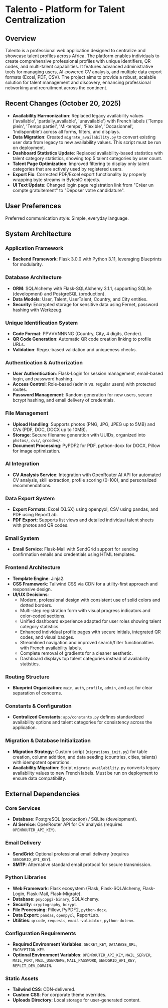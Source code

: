 # Talento - Platform for Talent Centralization

## Overview

Talento is a professional web application designed to centralize and showcase talent profiles across Africa. The platform enables individuals to create comprehensive professional profiles with unique identifiers, QR codes, and multi-talent capabilities. It features advanced administrative tools for managing users, AI-powered CV analysis, and multiple data export formats (Excel, PDF, CSV). The project aims to provide a robust, scalable solution for talent management and discovery, enhancing professional networking and recruitment across the continent.

## Recent Changes (October 20, 2025)

- **Availability Harmonization**: Replaced legacy availability values ('available', 'partially_available', 'unavailable') with French labels ('Temps plein', 'Temps partiel', 'Mi-temps', 'Flexible', 'Occasionnel', 'Indisponible') across all forms, filters, and displays.
- **Data Migration**: Created `migrate_availability.py` to convert existing user data from legacy to new availability values. This script must be run on deployment.
- **Dashboard Statistics Update**: Replaced availability-based statistics with talent category statistics, showing top 5 talent categories by user count.
- **Talent Page Optimization**: Improved filtering to display only talent categories that are actively used by registered users.
- **Export Fix**: Corrected PDF/Excel export functionality by properly wrapping byte streams in BytesIO objects.
- **UI Text Update**: Changed login page registration link from "Créer un compte gratuitement" to "Déposer votre candidature".

## User Preferences

Preferred communication style: Simple, everyday language.

## System Architecture

### Application Framework
- **Backend Framework**: Flask 3.0.0 with Python 3.11, leveraging Blueprints for modularity.

### Database Architecture
- **ORM**: SQLAlchemy with Flask-SQLAlchemy 3.1.1, supporting SQLite (development) and PostgreSQL (production).
- **Data Models**: User, Talent, UserTalent, Country, and City entities.
- **Security**: Encrypted storage for sensitive data using Fernet, password hashing with Werkzeug.

### Unique Identification System
- **Code Format**: PPVVVNNNNG (Country, City, 4 digits, Gender).
- **QR Code Generation**: Automatic QR code creation linking to profile URLs.
- **Validation**: Regex-based validation and uniqueness checks.

### Authentication & Authorization
- **User Authentication**: Flask-Login for session management, email-based login, and password hashing.
- **Access Control**: Role-based (admin vs. regular users) with protected routes.
- **Password Management**: Random generation for new users, secure bcrypt hashing, and email delivery of credentials.

### File Management
- **Upload Handling**: Supports photos (PNG, JPG, JPEG up to 5MB) and CVs (PDF, DOC, DOCX up to 10MB).
- **Storage**: Secure filename generation with UUIDs, organized into `photos/`, `cvs/`, `qrcodes/`.
- **Document Processing**: PyPDF2 for PDF, python-docx for DOCX, Pillow for image optimization.

### AI Integration
- **CV Analysis Service**: Integration with OpenRouter AI API for automated CV analysis, skill extraction, profile scoring (0-100), and personalized recommendations.

### Data Export System
- **Export Formats**: Excel (XLSX) using openpyxl, CSV using pandas, and PDF using ReportLab.
- **PDF Export**: Supports list views and detailed individual talent sheets with photos and QR codes.

### Email System
- **Email Service**: Flask-Mail with SendGrid support for sending confirmation emails and credentials using HTML templates.

### Frontend Architecture
- **Template Engine**: Jinja2.
- **CSS Framework**: Tailwind CSS via CDN for a utility-first approach and responsive design.
- **UI/UX Decisions**:
    - Modern, professional design with consistent use of solid colors and dotted borders.
    - Multi-step registration form with visual progress indicators and color-coded sections.
    - Unified dashboard experience adapted for user roles showing talent category statistics.
    - Enhanced individual profile pages with secure initials, integrated QR codes, and visual badges.
    - Streamlined navigation and improved search/filter functionalities with French availability labels.
    - Complete removal of gradients for a cleaner aesthetic.
    - Dashboard displays top talent categories instead of availability statistics.

### Routing Structure
- **Blueprint Organization**: `main`, `auth`, `profile`, `admin`, and `api` for clear separation of concerns.

### Constants & Configuration
- **Centralized Constants**: `app/constants.py` defines standardized availability options and talent categories for consistency across the application.

### Migration & Database Initialization
- **Migration Strategy**: Custom script (`migrations_init.py`) for table creation, column addition, and data seeding (countries, cities, talents) with idempotent operations.
- **Availability Migration**: Script `migrate_availability.py` converts legacy availability values to new French labels. Must be run on deployment to ensure data compatibility.

## External Dependencies

### Core Services
- **Database**: PostgreSQL (production) / SQLite (development).
- **AI Service**: OpenRouter API for CV analysis (requires `OPENROUTER_API_KEY`).

### Email Delivery
- **SendGrid**: Optional professional email delivery (requires `SENDGRID_API_KEY`).
- **SMTP**: Alternative standard email protocol for secure transmission.

### Python Libraries
- **Web Framework**: Flask ecosystem (Flask, Flask-SQLAlchemy, Flask-Login, Flask-Mail, Flask-Migrate).
- **Database**: `psycopg2-binary`, SQLAlchemy.
- **Security**: `cryptography`, `bcrypt`.
- **File Processing**: Pillow, PyPDF2, `python-docx`.
- **Data Export**: `pandas`, `openpyxl`, ReportLab.
- **Utilities**: `qrcode`, `requests`, `email-validator`, `python-dotenv`.

### Configuration Requirements
- **Required Environment Variables**: `SECRET_KEY`, `DATABASE_URL`, `ENCRYPTION_KEY`.
- **Optional Environment Variables**: `OPENROUTER_API_KEY`, `MAIL_SERVER`, `MAIL_PORT`, `MAIL_USERNAME`, `MAIL_PASSWORD`, `SENDGRID_API_KEY`, `REPLIT_DEV_DOMAIN`.

### Static Assets
- **Tailwind CSS**: CDN-delivered.
- **Custom CSS**: For corporate theme overrides.
- **Uploads Directory**: Local storage for user-generated content.